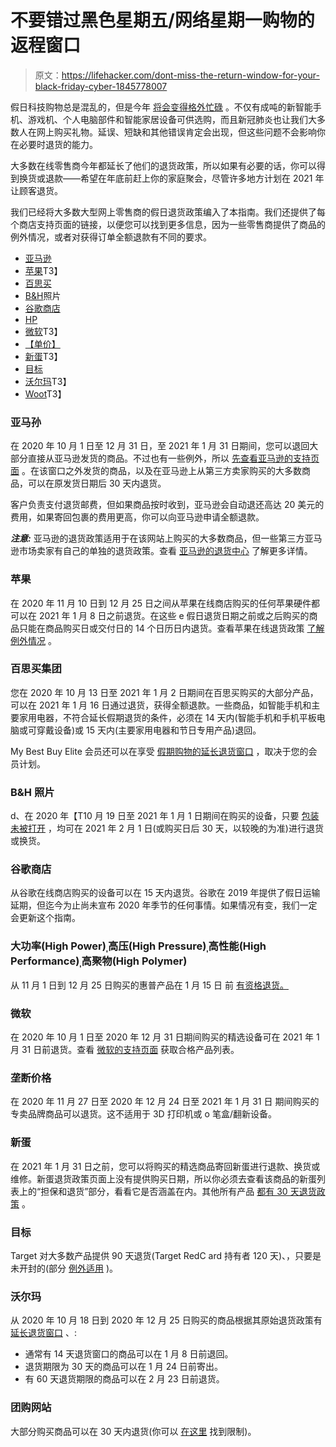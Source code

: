 # 不要错过黑色星期五/网络星期一购物的返程窗口

> 原文：<https://lifehacker.com/dont-miss-the-return-window-for-your-black-friday-cyber-1845778007>

假日科技购物总是混乱的，但是今年 [将会变得格外忙碌](https://lifehacker.com/send-your-holiday-packages-early-this-year-1845729856) 。不仅有成吨的新智能手机、游戏机、个人电脑部件和智能家居设备可供选购，而且新冠肺炎也让我们大多数人在网上购买礼物。延误、短缺和其他错误肯定会出现，但这些问题不会影响你在必要时退货的能力。



大多数在线零售商今年都延长了他们的退货政策，所以如果有必要的话，你可以得到换货或退款——希望在年底前赶上你的家庭聚会，尽管许多地方计划在 2021 年让顾客退货。

我们已经将大多数大型网上零售商的假日退货政策编入了本指南。我们还提供了每个商店支持页面的链接，以便您可以找到更多信息，因为一些零售商提供了商品的例外情况，或者对获得订单全额退款有不同的要求。

*   [亚马逊](#amazon)
*   [苹果](#apple)T3】
*   [百思买](#bestbuy)
*   [B&H](#BH)照片
*   [谷歌商店](#google)
*   [HP](#HP)
*   [微软](#microsoft)T3】
*   [【单价】](#monoprice)
*   [新蛋](#newegg)T3】
*   [目标](#target)
*   [沃尔玛](#walmart)T3】
*   [Woot](#woot)T3】

### 亚马孙

在 2020 年 10 月 1 日至 12 月 31 日，至 2021 年 1 月 31 日期间，您可以退回大部分直接从亚马逊发货的商品。不过也有一些例外，所以 [先查看亚马逊的支持页面](https://www.amazon.com/gp/help/customer/display.html?asc_campaign=InlineText&asc_refurl=https://lifehacker.com/dont-miss-the-return-window-for-your-black-friday-cyber-1845778007&asc_source=&nodeId=GKM69DUUYKQWKWX7&tag=kinjalifehackerlink-20) 。在该窗口之外发货的商品，以及在亚马逊上从第三方卖家购买的大多数商品，可以在原发货日期后 30 天内退货。

客户负责支付退货邮费，但如果商品按时收到，亚马逊会自动退还高达 20 美元的费用，如果寄回包裹的费用更高，你可以向亚马逊申请全额退款。

***注意:*** 亚马逊的退货政策适用于在该网站上购买的大多数商品，但一些第三方亚马逊市场卖家有自己的单独的退货政策。查看 [亚马逊的退货中心](https://www.amazon.com/returns?asc_campaign=InlineText&asc_refurl=https://lifehacker.com/dont-miss-the-return-window-for-your-black-friday-cyber-1845778007&asc_source=&tag=kinjalifehackerlink-20) 了解更多详情。

### 苹果

在 2020 年 11 月 10 日到 12 月 25 日之间从苹果在线商店购买的任何苹果硬件都可以在 2021 年 1 月 8 日之前退货。在这些 e 假日退货日期之前或之后购买的商品只能在商品购买日或交付日的 14 个日历日内退货。查看苹果在线退货政策 [了解例外情况](https://www.apple.com/shop/help/returns_refund) 。

### 百思买集团

您在 2020 年 10 月 13 日至 2021 年 1 月 2 日期间在百思买购买的大部分产品，可以在 2021 年 1 月 16 日通过退货，获得全额退款。一些商品，如智能手机和主要家用电器，不符合延长假期退货的条件，必须在 14 天内(智能手机和手机平板电脑或可穿戴设备)或 15 天内(主要家用电器和节日专用产品)退回。

My Best Buy Elite 会员还可以在享受 [假期购物的延长退货窗口](https://www.bestbuy.com/site/help-topics/return-exchange-policy/pcmcat260800050014.c?id=pcmcat260800050014) ，取决于您的会员计划。

### B&H 照片

d、在 2020 年【T10 月 19 日至 2021 年 1 月 1 日期间在购买的设备，只要 [包装未被打开](https://www.bhphotovideo.com/find/HelpCenter/ReturnExchange.jsp#returnPolicy) ，均可在 2021 年 2 月 1 日(或购买日后 30 天，以较晚的为准)进行退货或换货。

### **谷歌商店**

从谷歌在线商店购买的设备可以在 15 天内退货。谷歌在 2019 年提供了假日运输延期，但迄今为止尚未宣布 2020 年季节的任何事情。如果情况有变，我们一定会更新这个指南。

### 大功率(High Power)ˌ高压(High Pressure)ˌ高性能(High Performance)ˌ高聚物(High Polymer)

从 11 月 1 日到 12 月 25 日购买的惠普产品在 1 月 15 日 前 [有资格退货。](https://store.hp.com/us/en/cv/returnsandexchanges)

### 微软

在 2020 年 10 月 1 日至 2020 年 12 月 31 日期间购买的精选设备可在 2021 年 1 月 31 日前退货。查看 [微软的支持页面](https://support.microsoft.com/en-us/account-billing/returning-items-you-bought-from-microsoft-store-for-exchange-or-refund-81629012-aa4f-f48b-2394-8596f415072b) 获取合格产品列表。

### 垄断价格

在 2020 年 11 月 27 日至 2020 年 12 月 24 日至 2021 年 1 月 31 日 期间购买的专卖品牌商品可以退货。这不适用于 3D 打印机或 o 笔盒/翻新设备。

### 新蛋

在 2021 年 1 月 31 日之前，您可以将购买的精选商品寄回新蛋进行退款、换货或维修。新蛋退货政策页面上没有提供购买日期，所以你必须去查看该商品的新蛋列表上的“担保和退货”部分，看看它是否涵盖在内。其他所有产品 [都有 30 天退货政策](https://kb.newegg.com/knowledge-base/return-policy-2/) 。

### 目标

Target 对大多数产品提供 90 天退货(Target RedC ard 持有者 120 天)、，只要是未开封的(部分 [例外适用](https://www.target.com/guest/returns) )。

### 沃尔玛

从 2020 年 10 月 18 日到 2020 年 12 月 25 日购买的商品根据其原始退货政策有 [延长退货窗口](https://www.walmart.com/cp/returns/1231920) 、:

*   通常有 14 天退货窗口的商品可以在 1 月 8 日前退回。
*   退货期限为 30 天的商品可以在 1 月 24 日前寄出。
*   有 60 天退货期限的商品可以在 2 月 23 日前退货。

### 团购网站

大部分购买商品可以在 30 天内退货(你可以 [在这里](https://www.woot.com/faq#:~:text=Collapse-,What%20is%20Woot's%20return%20policy%3F,the%20refund%20will%20be%20applied) 找到限制)。